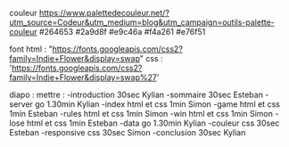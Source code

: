 couleur
https://www.palettedecouleur.net/?utm_source=Codeur&utm_medium=blog&utm_campaign=outils-palette-couleur
#264653
#2a9d8f
#e9c46a
#f4a261
#e76f51

font
html : "https://fonts.googleapis.com/css2?family=Indie+Flower&display=swap"
css : 'https://fonts.googleapis.com/css2?family=Indie+Flower&display=swap%27'

diapo : mettre : -introduction 30sec Kylian
                 -sommaire 30sec Esteban
                 -server go 1.30min Kylian
                 -index html et css 1min Simon
                 -game html et css 1min Esteban
                 -rules html et css 1min Simon
                 -win html et css 1min Simon
                 -lose html et css 1min Esteban
                 -data go 1.30min Kylian
                 -couleur css 30sec Esteban
                 -responsive css 30sec Simon
                 -conclusion 30sec Kylian

